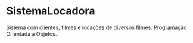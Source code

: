 # SistemaLocadora
 Sistema com clientes, filmes e locações de diversos filmes.
 Programação Orientada a Objetos.
